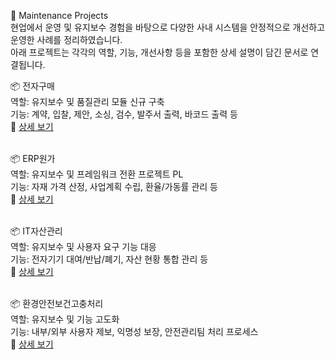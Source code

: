 📁 Maintenance Projects<br>
현업에서 운영 및 유지보수 경험을 바탕으로 다양한 사내 시스템을 안정적으로 개선하고 운영한 사례를 정리하였습니다.<br> 
아래 프로젝트는 각각의 역할, 기능, 개선사항 등을 포함한 상세 설명이 담긴 문서로 연결됩니다.

📦 전자구매<br>
역할: 유지보수 및 품질관리 모듈 신규 구축<br>
기능: 계약, 입찰, 제안, 소싱, 검수, 발주서 출력, 바코드 출력 등<br>
🔗 <a href="https://github.com/solar1257/solar1257/blob/main/projects/03_system-maintenance/HPIS.md">상세 보기</a><br><br>

📦 ERP원가<br>
역할: 유지보수 및 프레임워크 전환 프로젝트 PL<br>
기능: 자재 가격 산정, 사업계획 수립, 환율/가동률 관리 등<br>
🔗 <a href="https://github.com/solar1257/solar1257/blob/main/projects/03_system-maintenance/ECMS.md">상세 보기</a><br><br>

📦 IT자산관리<br>
역할: 유지보수 및 사용자 요구 기능 대응<br>
기능: 전자기기 대여/반납/폐기, 자산 현황 통합 관리 등<br>
🔗 <a href="https://github.com/solar1257/solar1257/blob/main/projects/03_system-maintenance/IAMS.md">상세 보기</a><br><br>

📦 환경안전보건고충처리<br>
역할: 유지보수 및 기능 고도화<br>
기능: 내부/외부 사용자 제보, 익명성 보장, 안전관리팀 처리 프로세스<br>
🔗 <a href="https://github.com/solar1257/solar1257/blob/main/projects/03_system-maintenance/DIFS.md">상세 보기</a><br><br>
